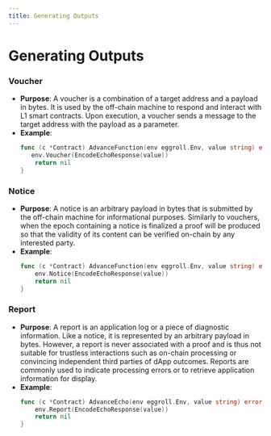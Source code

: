```yaml
---
title: Generating Outputs
---
```


Generating Outputs
=

### Voucher
- **Purpose**: A voucher is a combination of a target address and a payload in bytes. It is used by the off-chain machine to respond and interact with L1 smart contracts. Upon execution, a voucher sends a message to the target address with the payload as a parameter.
- **Example**:
  ```go
  func (c *Contract) AdvanceFunction(env eggroll.Env, value string) error {
     env.Voucher(EncodeEchoResponse(value))
      return nil
  }
  ```

### Notice
- **Purpose**: A notice is an arbitrary payload in bytes that is submitted by the off-chain machine for informational purposes. Similarly to vouchers, when the epoch containing a notice is finalized a proof will be produced so that the validity of its content can be verified on-chain by any interested party.
- **Example**:
  ```go
  func (c *Contract) AdvanceFunction(env eggroll.Env, value string) error {
      env.Notice(EncodeEchoResponse(value))
      return nil
  }
  ```

### Report
- **Purpose**: A report is an application log or a piece of diagnostic information. Like a notice, it is represented by an arbitrary payload in bytes. However, a report is never associated with a proof and is thus not suitable for trustless interactions such as on-chain processing or convincing independent third parties of dApp outcomes. Reports are commonly used to indicate processing errors or to retrieve application information for display.
- **Example**:
  ```go
  func (c *Contract) AdvanceEcho(env eggroll.Env, value string) error {
      env.Report(EncodeEchoResponse(value))
      return nil
  }
  ```

